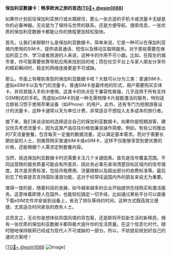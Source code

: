 **保加利亚數據卡：畅享欧洲之旅的首选[[TG💪+ @esim1088](https://t.me/s/esim1088)]**

如果你计划前往保加利亚旅行或长期居住，那么一张合适的手机卡或流量卡无疑是你的必备神器。无论是为了保持与世界的联系，还是方便导航、搜索信息，一张优质的保加利亚数据卡都能让你的旅程更加轻松愉快。

首先，让我们来聊聊什么是保加利亚数据卡。简单来说，它是一种可以在保加利亚境内使用的SIM卡，提供语音通话、短信以及移动互联网服务。对于那些需要在保加利亚工作、学习或者旅游的人来说，这种卡的作用不可小觑。比如，在陌生的城市里，你可能需要依靠导航应用来找到目的地；而在社交平台上与家人朋友分享你的精彩瞬间时，稳定的网络连接更是不可或缺。

那么，市面上有哪些类型的保加利亚数据卡呢？大致可以分为三类：普通SIM卡、虚拟eSIM卡以及专门的流量卡。普通SIM卡是最传统的形式，用户需要购买实体卡，并将其插入手机中使用。这类卡的优点在于兼容性极强，几乎适用于所有支持GSM制式的手机。而虚拟eSIM卡则是一种无需物理卡片就能激活的服务，特别适合那些习惯于使用苹果设备（如iPhone）的用户。此外，还有专门为短期游客设计的流量卡，这种卡通常以天为单位计费，非常适合不想投入太多成本的旅行者。

接下来，我们来谈谈如何选择适合自己的保加利亚数据卡。如果你是短期游客，建议优先考虑流量卡，因为这类产品往往价格低廉且操作简便。例如，有些公司推出的7天流量套餐，包含每天一定量的数据流量，足以满足基本需求。而对于需要长期驻留的人士，则推荐购买普通SIM卡或eSIM卡，这样不仅能够享受到更优惠的价格，还能根据个人需求定制套餐内容。

当然，挑选保加利亚数据卡时还需要关注几个关键因素。首先是信号覆盖范围，不同运营商的服务质量可能会有所差异，因此务必事先查询清楚目标区域内的信号强度。其次是资费标准，包括月租费用、流量限额以及超出部分的收费标准等。最后别忘了检查是否支持国际漫游功能，这对于经常往返国内外的朋友来说尤为重要。

值得一提的是，随着科技的发展，如今越来越多的企业开始提供在线购买和激活服务。这意味着即使人在国外，也能轻松搞定一切手续。比如通过某些平台可以直接下载eSIM文件并安装到设备上，省去了排队等待的时间。这种方式既高效又便捷，尤其适合时间紧张的商务人士。

总而言之，无论你是想体验异国风情的背包客，还是即将开启新生活的新移民，拥有一张优质的保加利亚数据卡都将极大提升你的生活质量。在这个信息化时代，随时随地保持联网已经成为现代人不可或缺的一部分。所以，不妨提前规划好自己的通讯方案吧！

[[TG💪+ @esim1088](https://t.me/s/esim1088) ![Image](https://i.postimg.cc/4NQfJmqS/Snipaste-2025-05-13-00-14-12.png)]